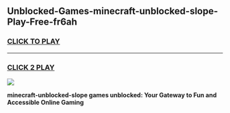 
## Unblocked-Games-minecraft-unblocked-slope-Play-Free-fr6ah
<h3>
<a href="https://premium76.site?title=minecraft-unblocked-slope&ref=23A">CLICK TO PLAY</a></h3>
<hr>

<h3>
<a href="https://premium76.site?title=minecraft-unblocked-slope&ref=23A">CLICK 2 PLAY</a>
  
</h3>

<a href="https://premium76.site?title=minecraft-unblocked-slope&ref=23A"><img src="https://clearcache.store/games.png"></a>


**minecraft-unblocked-slope games unblocked: Your Gateway to Fun and Accessible Online Gaming**
